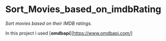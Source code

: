 # Sort_Movies_based_on_imdbRating
*Sort movies based on their IMDB ratings.*

In this project i used [**omdbapi**][https://www.omdbapi.com/]




